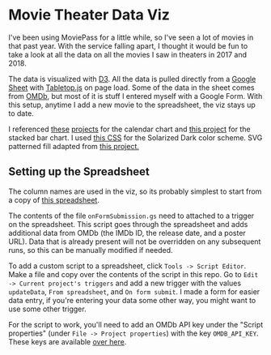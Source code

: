 # Movie Theater Data Viz

I've been using MoviePass for a little while, so I've seen a lot of movies in that past year. With the service falling apart, I thought it would be fun to take a look at all the data on all the movies I saw in theaters in 2017 and 2018.

The data is visualized with [D3](https://d3js.org/). All the data is pulled directly from a [Google Sheet](https://docs.google.com/spreadsheets/d/1Ex4A6yFXT0QUCWTioNcop896I6CWirV6ZZ3-H6UPvig/edit?usp=sharing) with [Tabletop.js](https://github.com/jsoma/tabletop) on page load. Some of the data in the sheet comes from [OMDb](http://www.omdbapi.com/), but most of it is stuff I entered myself with a Google Form. With this setup, anytime I add a new movie to the spreadsheet, the viz stays up to date.

I referenced [these](https://bl.ocks.org/mbostock/4063318) [projects](https://beta.observablehq.com/@mbostock/d3-calendar-view) for the calendar chart and [this project](https://bl.ocks.org/DimsumPanda/689368252f55179e12185e13c5ed1fee) for the stacked bar chart. I used [this CSS](http://thomasf.github.io/solarized-css/) for the Solarized Dark color scheme. SVG patterned fill adapted from [this project.](https://github.com/iros/patternfills)

## Setting up the Spreadsheet

The column names are used in the viz, so its probably simplest to start from a copy of [this spreadsheet](https://docs.google.com/spreadsheets/d/1Ex4A6yFXT0QUCWTioNcop896I6CWirV6ZZ3-H6UPvig/edit?usp=sharing).

The contents of the file `onFormSubmission.gs` need to attached to a trigger on the spreadsheet. This script goes through the spreadsheet and adds additional data from OMDb (the IMDb ID, the release date, and a poster URL). Data that is already present will not be overridden on any subsequent runs, so this can be manually modified if needed.

To add a custom script to a spreadsheet, click `Tools -> Script Editor`. Make a file and copy over the contents of the script in this repo. Go to `Edit -> Current project's triggers` and add a new trigger with the values `updateData`, `From spreadsheet`, and `On form submit`. I made a form for easier data entry, if you're entering your data some other way, you might want to use some other trigger.

For the script to work, you'll need to add an OMDb API key under the "Script properties" (under `File -> Project properties`) with the key `OMDB_API_KEY`. These keys are available [over here](http://www.omdbapi.com/apikey.aspx).

